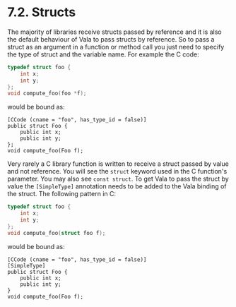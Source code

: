 # 7.2. Structs

The majority of libraries receive structs passed by reference and it is
also the default behaviour of Vala to pass structs by reference. So to
pass a struct as an argument in a function or method call you just need
to specify the type of struct and the variable name. For example the C
code:

```c
typedef struct foo {
    int x;
    int y;
};
void compute_foo(foo *f);
```

would be bound as:

```vala
[CCode (cname = "foo", has_type_id = false)]
public struct Foo {
    public int x;
    public int y;
};
void compute_foo(Foo f);
```

Very rarely a C library function is written to receive a struct passed
by value and not reference. You will see the `struct` keyword used in
the C function's parameter. You may also see `const struct`. To get
Vala to pass the struct by value the `[SimpleType]` annotation needs to
be added to the Vala binding of the struct. The following pattern in C:

```c
typedef struct foo {
    int x;
    int y;
};
void compute_foo(struct foo f);
```

would be bound as:

```vala
[CCode (cname = "foo", has_type_id = false)]
[SimpleType]
public struct Foo {
    public int x;
    public int y;
}
void compute_foo(Foo f);
```
